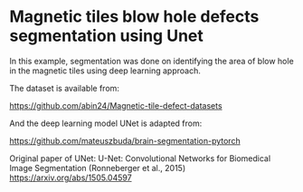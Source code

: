 # Magnetic tiles blow hole defects segmentation using Unet

In this example, segmentation was done on identifying the area of blow hole in the magnetic tiles using deep learning approach.

The dataset is available from:

https://github.com/abin24/Magnetic-tile-defect-datasets

And the deep learning model UNet is adapted from:

https://github.com/mateuszbuda/brain-segmentation-pytorch

Original paper of UNet:
U-Net: Convolutional Networks for Biomedical Image Segmentation (Ronneberger et al., 2015) https://arxiv.org/abs/1505.04597
















